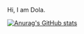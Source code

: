 Hi, I am Dola.

[![Anurag's GitHub stats](https://github-readme-stats.vercel.app/api?username=Dola)](https://github.com/anuraghazra/github-readme-stats)
